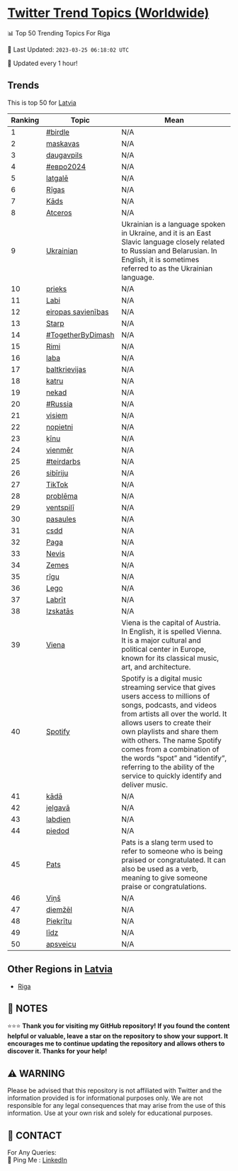 [Twitter Trend Topics (Worldwide)](https://github.com/ErcinDedeoglu/Twitter-Trend-Topics)
==========


📊 Top 50 Trending Topics For Riga

📆 Last Updated: `2023-03-25 06:18:02 UTC`

🔧 Updated every 1 hour!


## Trends

This is top 50 for [Latvia](</Latvia>)

| Ranking | Topic | Mean |
| ------- | ------------ | ------------ |
| 1 | [#birdle](http://twitter.com/search?q=%23birdle) | N/A |
| 2 | [maskavas](http://twitter.com/search?q=maskavas) | N/A |
| 3 | [daugavpils](http://twitter.com/search?q=daugavpils) | N/A |
| 4 | [#евро2024](http://twitter.com/search?q=%23%d0%b5%d0%b2%d1%80%d0%be2024) | N/A |
| 5 | [latgalē](http://twitter.com/search?q=latgal%c4%93) | N/A |
| 6 | [Rīgas](http://twitter.com/search?q=R%c4%abgas) | N/A |
| 7 | [Kāds](http://twitter.com/search?q=K%c4%81ds) | N/A |
| 8 | [Atceros](http://twitter.com/search?q=Atceros) | N/A |
| 9 | [Ukrainian](http://twitter.com/search?q=Ukrainian) | Ukrainian is a language spoken in Ukraine, and it is an East Slavic language closely related to Russian and Belarusian. In English, it is sometimes referred to as the Ukrainian language. |
| 10 | [prieks](http://twitter.com/search?q=prieks) | N/A |
| 11 | [Labi](http://twitter.com/search?q=Labi) | N/A |
| 12 | [eiropas savienības](http://twitter.com/search?q=eiropas+savien%c4%abbas) | N/A |
| 13 | [Starp](http://twitter.com/search?q=Starp) | N/A |
| 14 | [#TogetherByDimash](http://twitter.com/search?q=%23TogetherByDimash) | N/A |
| 15 | [Rimi](http://twitter.com/search?q=Rimi) | N/A |
| 16 | [laba](http://twitter.com/search?q=laba) | N/A |
| 17 | [baltkrievijas](http://twitter.com/search?q=baltkrievijas) | N/A |
| 18 | [katru](http://twitter.com/search?q=katru) | N/A |
| 19 | [nekad](http://twitter.com/search?q=nekad) | N/A |
| 20 | [#Russia](http://twitter.com/search?q=%23Russia) | N/A |
| 21 | [visiem](http://twitter.com/search?q=visiem) | N/A |
| 22 | [nopietni](http://twitter.com/search?q=nopietni) | N/A |
| 23 | [ķīnu](http://twitter.com/search?q=%c4%b7%c4%abnu) | N/A |
| 24 | [vienmēr](http://twitter.com/search?q=vienm%c4%93r) | N/A |
| 25 | [#teirdarbs](http://twitter.com/search?q=%23teirdarbs) | N/A |
| 26 | [sibīriju](http://twitter.com/search?q=sib%c4%abriju) | N/A |
| 27 | [TikTok](http://twitter.com/search?q=TikTok) | N/A |
| 28 | [problēma](http://twitter.com/search?q=probl%c4%93ma) | N/A |
| 29 | [ventspilī](http://twitter.com/search?q=ventspil%c4%ab) | N/A |
| 30 | [pasaules](http://twitter.com/search?q=pasaules) | N/A |
| 31 | [csdd](http://twitter.com/search?q=csdd) | N/A |
| 32 | [Paga](http://twitter.com/search?q=Paga) | N/A |
| 33 | [Nevis](http://twitter.com/search?q=Nevis) | N/A |
| 34 | [Zemes](http://twitter.com/search?q=Zemes) | N/A |
| 35 | [rīgu](http://twitter.com/search?q=r%c4%abgu) | N/A |
| 36 | [Lego](http://twitter.com/search?q=Lego) | N/A |
| 37 | [Labrīt](http://twitter.com/search?q=Labr%c4%abt) | N/A |
| 38 | [Izskatās](http://twitter.com/search?q=Izskat%c4%81s) | N/A |
| 39 | [Viena](http://twitter.com/search?q=Viena) | Viena is the capital of Austria. In English, it is spelled Vienna. It is a major cultural and political center in Europe, known for its classical music, art, and architecture. |
| 40 | [Spotify](http://twitter.com/search?q=Spotify) | Spotify is a digital music streaming service that gives users access to millions of songs, podcasts, and videos from artists all over the world. It allows users to create their own playlists and share them with others. The name Spotify comes from a combination of the words “spot” and “identify”, referring to the ability of the service to quickly identify and deliver music. |
| 41 | [kādā](http://twitter.com/search?q=k%c4%81d%c4%81) | N/A |
| 42 | [jelgavā](http://twitter.com/search?q=jelgav%c4%81) | N/A |
| 43 | [labdien](http://twitter.com/search?q=labdien) | N/A |
| 44 | [piedod](http://twitter.com/search?q=piedod) | N/A |
| 45 | [Pats](http://twitter.com/search?q=Pats) | Pats is a slang term used to refer to someone who is being praised or congratulated. It can also be used as a verb, meaning to give someone praise or congratulations. |
| 46 | [Viņš](http://twitter.com/search?q=Vi%c5%86%c5%a1) | N/A |
| 47 | [diemžēl](http://twitter.com/search?q=diem%c5%be%c4%93l) | N/A |
| 48 | [Piekrītu](http://twitter.com/search?q=Piekr%c4%abtu) | N/A |
| 49 | [līdz](http://twitter.com/search?q=l%c4%abdz) | N/A |
| 50 | [apsveicu](http://twitter.com/search?q=apsveicu) | N/A |



## Other Regions in [Latvia](</Latvia>)

* [Riga](</Latvia/Riga.md>)



## 📝 NOTES

⭐⭐⭐ **Thank you for visiting my GitHub repository! If you found the content helpful or valuable, leave a star on the repository to show your support. It encourages me to continue updating the repository and allows others to discover it. Thanks for your help!**


## ⚠️ WARNING

Please be advised that this repository is not affiliated with Twitter and the information provided is for informational purposes only. We are not responsible for any legal consequences that may arise from the use of this information. Use at your own risk and solely for educational purposes.


## 📨 CONTACT

 For Any Queries:  
            🏓 Ping Me : [LinkedIn](https://www.linkedin.com/in/ercindedeoglu/)
